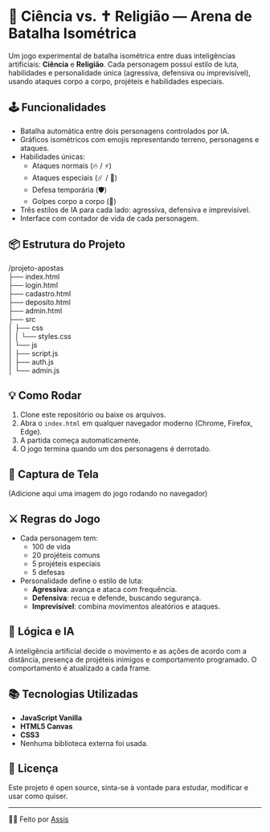 # 🧠 Ciência vs. ✝️ Religião — Arena de Batalha Isométrica

Um jogo experimental de batalha isométrica entre duas inteligências artificiais: **Ciência** e **Religião**. Cada personagem possui estilo de luta, habilidades e personalidade única (agressiva, defensiva ou imprevisível), usando ataques corpo a corpo, projéteis e habilidades especiais.

## 🕹️ Funcionalidades

- Batalha automática entre dois personagens controlados por IA.
- Gráficos isométricos com emojis representando terreno, personagens e ataques.
- Habilidades únicas:
  - Ataques normais (🔥 / ⚡)
  - Ataques especiais (☄️ / 🚀)
  - Defesa temporária (🛡️)
  - Golpes corpo a corpo (👊)
- Três estilos de IA para cada lado: agressiva, defensiva e imprevisível.
- Interface com contador de vida de cada personagem.

## 📦 Estrutura do Projeto

/projeto-apostas        
├── index.html                   
├── login.html                                  
├── cadastro.html                    
├── deposito.html                  
├── admin.html                               
├── src                    
│   ├── css                 
│   │   └── styles.css               
│   └── js      
│       ├── script.js                           
│       ├── auth.js                               
│       └── admin.js                  


## 💡 Como Rodar

1. Clone este repositório ou baixe os arquivos.
2. Abra o `index.html` em qualquer navegador moderno (Chrome, Firefox, Edge).
3. A partida começa automaticamente.
4. O jogo termina quando um dos personagens é derrotado.

## 📸 Captura de Tela

(Adicione aqui uma imagem do jogo rodando no navegador)

## ⚔️ Regras do Jogo

- Cada personagem tem:
  - 100 de vida
  - 20 projéteis comuns
  - 5 projéteis especiais
  - 5 defesas
- Personalidade define o estilo de luta:
  - **Agressiva**: avança e ataca com frequência.
  - **Defensiva**: recua e defende, buscando segurança.
  - **Imprevisível**: combina movimentos aleatórios e ataques.

## 🧠 Lógica e IA

A inteligência artificial decide o movimento e as ações de acordo com a distância, presença de projéteis inimigos e comportamento programado. O comportamento é atualizado a cada frame.

## 📚 Tecnologias Utilizadas

- **JavaScript Vanilla**
- **HTML5 Canvas**
- **CSS3**
- Nenhuma biblioteca externa foi usada.

## 📄 Licença

Este projeto é open source, sinta-se à vontade para estudar, modificar e usar como quiser.

---

👨‍💻 Feito por [Assis](https://github.com/lancellot)

